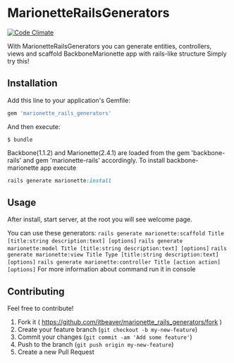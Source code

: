 # MarionetteRailsGenerators

[![Code Climate](https://codeclimate.com/github/itbeaver/marionette_rails_generators/badges/gpa.svg)](https://codeclimate.com/github/itbeaver/marionette_rails_generators)

With MarionetteRailsGenerators you can generate entities, controllers, views and scaffold BackboneMarionette app with rails-like structure
Simply try this!

## Installation

Add this line to your application's Gemfile:

```ruby
gem 'marionette_rails_generators'
```

And then execute:

    $ bundle

Backbone(1.1.2) and Marionette(2.4.1) are loaded from the gem 'backbone-rails' and gem 'marionette-rails' accordingly.
To install backbone-marionette app execute
```ruby
rails generate marionette:install
```

## Usage

After install, start server, at the root you will see welcome page.

You can use these generators:
`rails generate marionette:scaffold Title [title:string description:text] [options]`
`rails generate marionette:model Title [title:string description:text] [options]`
`rails generate marionette:view Title Type [title:string description:text] [options]`
`rails generate marionette:controller Title [action action] [options]`
For more information about command run it in console

## Contributing

Feel free to contribute!

1. Fork it ( https://github.com/itbeaver/marionette_rails_generators/fork )
2. Create your feature branch (`git checkout -b my-new-feature`)
3. Commit your changes (`git commit -am 'Add some feature'`)
4. Push to the branch (`git push origin my-new-feature`)
5. Create a new Pull Request
